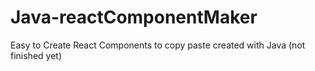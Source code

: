 # Java-reactComponentMaker
Easy to Create React Components to copy paste created with Java (not finished yet)
